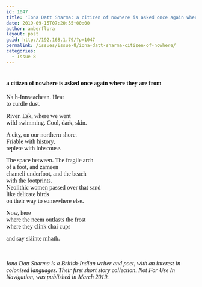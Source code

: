 ```yaml
---
id: 1047
title: 'Iona Datt Sharma: a citizen of nowhere is asked once again where they are from'
date: 2019-09-15T07:20:55+00:00
author: amberflora
layout: post
guid: http://192.168.1.79/?p=1047
permalink: /issues/issue-8/iona-datt-sharma-citizen-of-nowhere/
categories:
  - Issue 8
---
```

# <span style="font-family: georgia, palatino, serif; font-size: 12pt;">a citizen of nowhere is asked once again where they are from</span>

<span style="font-family: georgia, palatino, serif; font-size: 12pt;">Na h-Innseachean. Heat</span>  
<span style="font-family: georgia, palatino, serif; font-size: 12pt;">to curdle dust.</span>

<span style="font-family: georgia, palatino, serif; font-size: 12pt;">River. Esk, where we went</span>  
<span style="font-family: georgia, palatino, serif; font-size: 12pt;">wild swimming. Cool, dark, skin.</span>

<span style="font-family: georgia, palatino, serif; font-size: 12pt;">A city, on our northern shore.</span>  
<span style="font-family: georgia, palatino, serif; font-size: 12pt;">Friable with history,</span>  
<span style="font-family: georgia, palatino, serif; font-size: 12pt;">replete with lobscouse.</span>

<span style="font-family: georgia, palatino, serif; font-size: 12pt;">The space between. The fragile arch</span>  
<span style="font-family: georgia, palatino, serif; font-size: 12pt;">of a foot, and zameen</span>  
<span style="font-family: georgia, palatino, serif; font-size: 12pt;">chameli underfoot, and the beach</span>  
<span style="font-family: georgia, palatino, serif; font-size: 12pt;">with the footprints.</span>  
<span style="font-family: georgia, palatino, serif; font-size: 12pt;">Neolithic women passed over that sand</span>  
<span style="font-family: georgia, palatino, serif; font-size: 12pt;">like delicate birds</span>  
<span style="font-family: georgia, palatino, serif; font-size: 12pt;">on their way to somewhere else.</span>

<span style="font-family: georgia, palatino, serif; font-size: 12pt;">Now, here</span>  
<span style="font-family: georgia, palatino, serif; font-size: 12pt;">where the neem outlasts the frost</span>  
<span style="font-family: georgia, palatino, serif; font-size: 12pt;">where they clink chai cups</span>

<span style="font-family: georgia, palatino, serif; font-size: 12pt;">and say slàinte mhath.</span>

<span style="font-family: georgia, palatino, serif; font-size: 12pt;"></span>  
&nbsp;  
<span style="font-family: georgia, palatino, serif; font-size: 12pt;"><em>Iona Datt Sharma is a British-Indian writer and poet, with an interest in colonised languages. Their first short story collection, Not For Use In Navigation, was published in March 2019.</em></span>